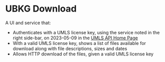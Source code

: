 # UBKG Download
A UI and service that:
  - Authenticates with a UMLS license key, using the service noted in the right side-bar, on 2023-05-09 in the [UMLS API Home Page](https://documentation.uts.nlm.nih.gov/rest/home.html)
  - With a valid UMLS license key, shows a list of files available for download along with file descriptions, sizes and dates
  - Allows HTTP download of the files, given a valid UMLS license key

